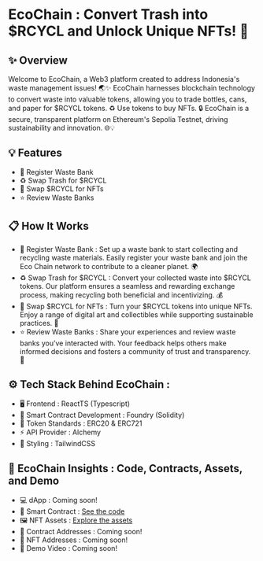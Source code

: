 # EcoChain : Convert Trash into $RCYCL and Unlock Unique NFTs! 🚀
## ✨ Overview
Welcome to EcoChain, a Web3 platform created to address Indonesia's waste management issues! 🌏✨ EcoChain harnesses blockchain technology to convert waste into valuable tokens, allowing you to trade bottles, cans, and paper for $RCYCL tokens. ♻️ Use tokens to buy NFTs. 🔒 EcoChain is a secure, transparent platform on Ethereum's Sepolia Testnet, driving sustainability and innovation. 🌐💡

## 💡 Features
- 🏦 Register Waste Bank
- ♻️ Swap Trash for $RCYCL
- 🎨 Swap $RCYCL for NFTs
- ⭐ Review Waste Banks

## 📋 How It Works
- 🏦 Register Waste Bank : Set up a waste bank to start collecting and recycling waste materials. Easily register your waste bank and join the Eco Chain network to contribute to a cleaner planet. 🌍
- ♻️ Swap Trash for $RCYCL : Convert your collected waste into $RCYCL tokens. Our platform ensures a seamless and rewarding exchange process, making recycling both beneficial and incentivizing. 💰
- 🎨 Swap $RCYCL for NFTs : Turn your $RCYCL tokens into unique NFTs. Enjoy a range of digital art and collectibles while supporting sustainable practices. 🎨
- ⭐ Review Waste Banks : Share your experiences and review waste banks you’ve interacted with. Your feedback helps others make informed decisions and fosters a community of trust and transparency. 🌟

## ⚙️ Tech Stack Behind EcoChain : 
- 🖥️ Frontend : ReactTS (Typescript)
- 🔧 Smart Contract Development : Foundry (Solidity)
- 📜 Token Standards : ERC20 & ERC721
- ⚡ API Provider : Alchemy
- 🎨 Styling : TailwindCSS

## 🚀 EcoChain Insights : Code, Contracts, Assets, and Demo 
- 💻 dApp : Coming soon!
- 🔧 Smart Contract :  [See the code](https://github.com/yebology/ecochain-smartcontract.git)
- 🖼️ NFT Assets : [Explore the assets](https://github.com/yebology/ecochain-nft.git)
- 📜 Contract Addresses : Coming soon!
- 💎 NFT Addresses : Coming soon!
- 🎥 Demo Video : Coming soon!
